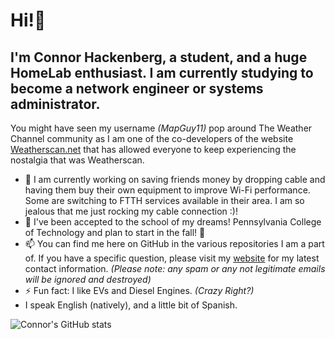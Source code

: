 # Hi!👋
## I'm Connor Hackenberg, a student, and a huge HomeLab enthusiast. I am currently studying to become a network engineer or systems administrator.

You might have seen my username *(MapGuy11)* pop around The Weather Channel community as I am one of the co-developers of the website [Weatherscan.net](https://weatherscan.net/) that has allowed everyone to keep experiencing the nostalgia that was Weatherscan.

- 🔭 I am currently working on saving friends money by dropping cable and having them buy their own equipment to improve Wi-Fi performance. Some are switching to FTTH services available in their area. I am so jealous that me just rocking my cable connection :)!
- 🌱 I've been accepted to the school of my dreams! Pennsylvania College of Technology and plan to start in the fall! 🎉
- 📫 You can find me here on GitHub in the various repositories I am a part of. If you have a specific question, please visit my [website](https://connorhackenberg.tech) for my latest contact information. *(Please note: any spam or any not legitimate emails will be ignored and destroyed)* 
- ⚡ Fun fact: I like EVs and Diesel Engines. *(Crazy Right?)*
- I speak English (natively), and a little bit of Spanish.

![Connor's GitHub stats](https://github-readme-stats.vercel.app/api?username=mapguy11&show_icons=true&theme=onedark)
